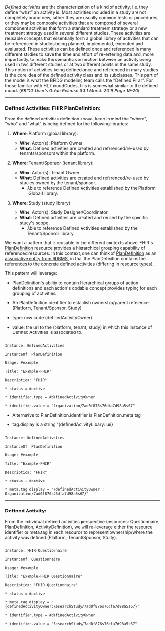 
  


*Defined activities* are the characterization of a kind of activity, i.e. they define “what” an activity is. Most activities included in a study are not completely brand new, rather they are usually common tests or procedures, or they may be composite activities that are composed of several component activities that form a standard treatment strategy or a new treatment strategy used in several different studies. These activities are reusable concepts that essentially form a global library of activities that can be referenced in studies being planned, implemented, executed and evaluated. These activities can be defined once and referenced in many different studies to save the time and effort of re-entering data and, more importantly, to make the semantic connection between an activity being used in two different studies or at two different points in the same study. This notion of activities being defined once and referenced in many studies is the core idea of the defined activity class and its subclasses. This part of the model is what the BRIDG modeling team calls the “Defined Pillar”. For those familiar with HL7 moodCodes, this is somewhat similar to the defined mood. (*BRIDG User’s Guide Release 5.3.1 March 2019 Page 19-20*)

  

---


### Defined Activities: FHIR PlanDefinition:

From the defined activities definition above, keep in mind the "where", "who" and "what" is being defined for the following libraries:

1. **Where**: Platform (global library):
    *  **Who**: Actor(s): Platform Owner
    *  **What**: Defined activities are created and referenced/re-used by tenants/sponsors within the platform.

2.  **Where**: Tenant/Sponsor (tenant library):
    *  **Who**: Actor(s): Tenant Owner
    *  **What**: Defined activities are created and referenced/re-used by studies owned by the tenant/sponsor.
        * Able to reference Defined Activities established by the Platform (Global) library.

3.  **Where**: Study (study library)
    *  **Who**: Actor(s): Study Designer/Coordinator
    *  **What**: Defined activities are created and reused by the specific study's scope.
        * Able to reference Defined Activities established by the Tenant/Sponsor library.

  

We want a pattern that is reusable in the different contexts above. FHIR's [PlanDefinition](http://build.fhir.org/plandefinition.html) resource provides a hierarchical grouping capability of referenced resources. In this context, one can think of [PlanDefinition](http://build.fhir.org/plandefinition.html) as an [associative entity from RDBMS](https://en.wikipedia.org/wiki/Associative_entity), in that the PlanDefinition contains the references to the concrete defined activities (differing in resource types).

This pattern will leverage:

* PlanDefinition's ability to contain hierarchical groups of action definitions and each action's codable concept provides typing for each grouping of activities.

* An PlanDefinition.identifier to establish ownership/parent reference (Platform, Tenant/Sponsor, Study).

* type: new code (definedActivityOwner)

* value: the uri to the (platform, tenant, study) in which this instance of Defined Activities is associated to.

```

Instance: DefinedActivities

InstanceOf: PlanDefinition

Usage: #example

Title: "Example-FHIR"

Description: "FHIR"

* status = #active

* identifier.type = #definedActivityOwner

* identifier.value = "Organization/7ad0f876s76dfa7d98a5s67"

```

* Alternative to PlanDefinition.identifier is PlanDefinition.meta tag

* tag.display is a string "{definedActivityLibary: uri}

```

Instance: DefinedActivities

InstanceOf: PlanDefinition

Usage: #example

Title: "Example-FHIR"

Description: "FHIR"

* status = #active

* meta.tag.display = "{definedActivityOwner : Organization/7ad0f876s76dfa7d98a5s67}"

```
---


### Defined Activity:

From the individual defined activities perspective (resources: Questionnaire, PlanDefinition, ActivityDefinition), we will re-leverage either the resource identifier or meta.tag in each resource to represent ownership/where the activity was defined (Platform, Tenant/Sponsor, Study).

  

```

Instance: FHIR-Questionnaire

InstanceOf: Questionnaire

Usage: #example

Title: "Example-FHIR Questionnaire"

Description: "FHIR Questionnaire"

* status = #active

* meta.tag.display = "{definedActivityOwner:ResearchStudy/7ad0f876s76dfa7d98a5s67}"

* identifier.type = #definedActivityOwner

* identifier.value = "ResearchStudy/7ad0f876s76dfa7d98a5s67"

```